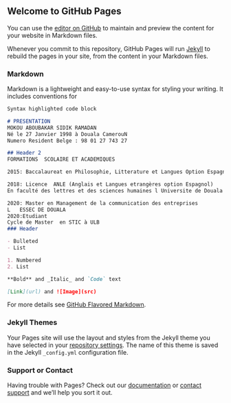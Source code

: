 ## Welcome to GitHub Pages

You can use the [editor on GitHub](https://github.com/SidikMokou/SidikMokou.github.io/edit/main/index.md) to maintain and preview the content for your website in Markdown files.

Whenever you commit to this repository, GitHub Pages will run [Jekyll](https://jekyllrb.com/) to rebuild the pages in your site, from the content in your Markdown files.

### Markdown

Markdown is a lightweight and easy-to-use syntax for styling your writing. It includes conventions for

```markdown
Syntax highlighted code block

# PRESENTATION 
MOKOU ABOUBAKAR SIDIK RAMADAN
Né le 27 Janvier 1998 à Douala CamerouN
Numero Resident Belge : 98 01 27 743 27

## Header 2
FORMATIONS  SCOLAIRE ET ACADEMIQUES

2015: Baccalaureat en Philosophie, Litterature et Langues Option Espagnol

2018: Licence  ANLE (Anglais et Langues etrangères option Espagnol) 
En faculté des lettres et des sciences humaines l Universite de Douala

2020: Master en Management de la communication des entreprises 
L   ESSEC DE DOUALA 
2020:Etudiant
Cycle de Master  en STIC à ULB
### Header 

- Bulleted
- List

1. Numbered
2. List

**Bold** and _Italic_ and `Code` text

[Link](url) and ![Image](src)
```

For more details see [GitHub Flavored Markdown](https://guides.github.com/features/mastering-markdown/).

### Jekyll Themes

Your Pages site will use the layout and styles from the Jekyll theme you have selected in your [repository settings](https://github.com/SidikMokou/SidikMokou.github.io/settings/pages). The name of this theme is saved in the Jekyll `_config.yml` configuration file.

### Support or Contact

Having trouble with Pages? Check out our [documentation](https://docs.github.com/categories/github-pages-basics/) or [contact support](https://support.github.com/contact) and we’ll help you sort it out.
